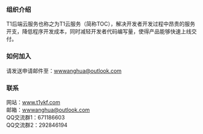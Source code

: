 ### 组织介绍
T1后端云服务也称之为T1云服务（简称TOC），解决开发者开发过程中昂贵的服务开支，降低程序开发成本，同时减轻开发者代码编写量，使得产品能够快速上线交付。

### 如何加入
请发送申请邮件至：wwwanghua@outlook.com

### 联系
网站：www.t1ykf.com
<br>
邮箱：wwwanghua@outlook.com
<br>
QQ交流群1：671186603
<br>
QQ交流群2：292846194
